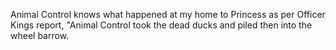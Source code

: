 Animal Control knows what happened at my home to Princess as per Officer Kings report, "Animal Control took the dead ducks and piled then into the wheel barrow.
